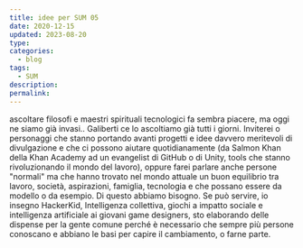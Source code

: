 ```yaml
---
title: idee per SUM 05
date: 2020-12-15
updated: 2023-08-20
type: 
categories:
  - blog
tags:
  - SUM
description: 
permalink: 
---
```


ascoltare filosofi e maestri spirituali tecnologici fa sembra piacere, ma oggi ne siamo già invasi.. Galiberti ce lo ascoltiamo già tutti i giorni. Inviterei o personaggi che stanno portando avanti progetti e idee davvero meritevoli di divulgazione e che ci possono aiutare quotidianamente (da Salmon Khan della Khan Academy ad un evangelist di GitHub o di Unity, tools che stanno rivoluzionando il mondo del lavoro), oppure farei parlare anche persone "normali" ma che hanno trovato nel mondo attuale un buon equilibrio tra lavoro, società, aspirazioni, famiglia, tecnologia e che possano essere da modello o da esempio. Di questo abbiamo bisogno. Se può servire, io insegno HackerKid, Intelligenza collettiva, giochi a impatto sociale e intelligenza artificiale ai giovani game designers, sto elaborando delle dispense per la gente comune perché è necessario che sempre più persone conoscano e abbiano le basi per capire il cambiamento, o farne parte.

